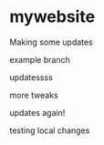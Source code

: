 # mywebsite
Making some updates

example branch

updatessss


more tweaks

updates again!


testing local changes